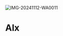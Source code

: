 ![IMG-20241112-WA0011](https://github.com/user-attachments/assets/72087db6-99d1-4cca-8ef4-38268332ae49)
# Alx
